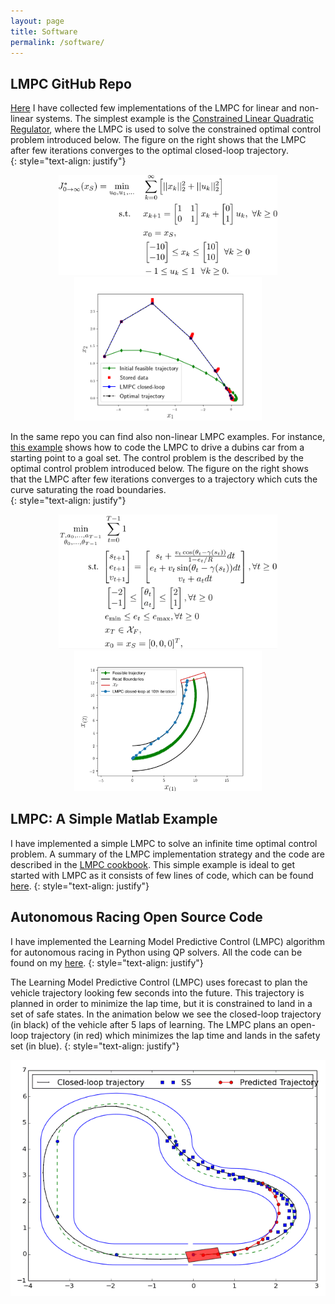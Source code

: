 ```yaml
---
layout: page
title: Software
permalink: /software/
---
```

<!-- Google tag (gtag.js) -->
<script async src="https://www.googletagmanager.com/gtag/js?id=UA-121535981-1"></script>
<script>
  window.dataLayer = window.dataLayer || [];
  function gtag(){dataLayer.push(arguments);}
  gtag('js', new Date());

  gtag('config', 'UA-121535981-1');
</script>

## LMPC GitHub Repo
[Here](https://github.com/urosolia/LMPC) I have collected few implementations of the LMPC for linear and non-linear systems. The simplest example is the [Constrained Linear Quadratic Regulator](https://github.com/urosolia/LMPC/tree/master/LinearLMPC), where the LMPC is used to solve the constrained optimal control problem introduced below. The figure on the right shows that the LMPC after few iterations converges to the optimal closed-loop trajectory.  
{: style="text-align: justify"}

<p align="center">
	<img src="/images/codeImg/CLQR.png" width="350" />
	<img src="/images/codeImg/CLQR_cl.png" width="300" />
</p>

In the same repo you can find also non-linear LMPC examples. For instance, [this example](https://github.com/urosolia/LMPC/tree/master/NonlinearLMPC/DubinsRacing_ConvexSafeSet) shows how to code the LMPC to drive a dubins car from a starting point to a goal set. The control problem is the described by the optimal control problem introduced below. The figure on the right shows that the LMPC after few iterations converges to a trajectory which cuts the curve saturating the road boundaries.  
{: style="text-align: justify"}


<p align="center">
	<img src="/images/codeImg/nonlinear.png" width="350" />
	<img src="/images/codeImg/nonlinear_cl.png" width="300" />
</p>




## LMPC: A Simple Matlab Example
I have implemented a simple LMPC to solve an infinite time optimal control problem. A summary of the LMPC implementation strategy and the code are described in the [LMPC cookbook](https://github.com/urosolia/LMPC_SimpleExample/raw/master/PDF_README.pdf). This simple example is ideal to get started with LMPC as it consists of few lines of code, which can be found [here](https://github.com/urosolia/LMPC_SimpleExample).
{: style="text-align: justify"}

## Autonomous Racing Open Source Code
I have implemented the Learning Model Predictive Control (LMPC) algorithm for autonomous racing in Python using QP solvers. All the code can be found on my [here](https://github.com/urosolia/RacingLMPC/tree/master).
{: style="text-align: justify"}

The Learning Model Predictive Control (LMPC) uses forecast to plan the vehicle trajectory looking few seconds into the future. This trajectory is planned in order to minimize the lap time, but it is constrained to land in a set of safe states. In the animation below we see the closed-loop trajectory (in black) of the vehicle after 5 laps of learning. The LMPC plans an open-loop trajectory (in red) which minimizes the lap time and lands in the safety set (in blue).
{: style="text-align: justify"}

<p align="center">
	<img src="/images/codeImg/racing.gif" />
</p>